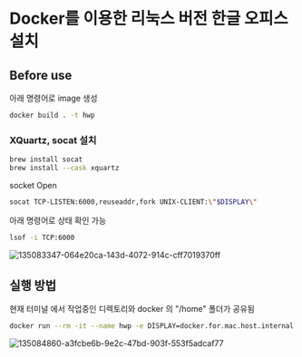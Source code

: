 # Docker를 이용한 리눅스 버전 한글 오피스 설치

## Before use
아래 명령어로 image 생성
```bash
docker build . -t hwp
```
### XQuartz, socat 설치 
``` bash
brew install socat
brew install --cask xquartz
```

socket Open
``` bash
socat TCP-LISTEN:6000,reuseaddr,fork UNIX-CLIENT:\"$DISPLAY\"
```
아래 명령어로 상태 확인 가능
``` bash
lsof -i TCP:6000
```
![135083347-064e20ca-143d-4072-914c-cff7019370ff](https://user-images.githubusercontent.com/52348220/135086069-a6a03b69-c4d2-4562-893d-65fb3a3fa6b5.png)



## 실행 방법

현재 터미널 에서 작업중인 디렉토리와 docker 의 "/home" 폴더가 공유됨
```bash
docker run --rm -it --name hwp -e DISPLAY=docker.for.mac.host.internal:0 -v /tmp/.X11-unix:/tmp/.X11-unix:ro -v$(pwd):/home hwp
```

![135084860-a3fcbe6b-9e2c-47bd-903f-553f5adcaf77](https://user-images.githubusercontent.com/52348220/135086028-7725df55-d14b-4905-abad-460b0fa31637.png)
